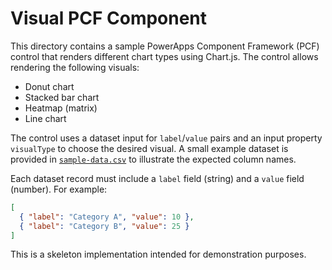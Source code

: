 # Visual PCF Component

This directory contains a sample PowerApps Component Framework (PCF) control that renders different chart types using Chart.js. The control allows rendering the following visuals:

- Donut chart
- Stacked bar chart
- Heatmap (matrix)
- Line chart

The control uses a dataset input for `label`/`value` pairs and an input property `visualType` to choose the desired visual. A small example dataset is provided in [`sample-data.csv`](./sample-data.csv) to illustrate the expected column names.


Each dataset record must include a `label` field (string) and a `value` field (number). For example:

```json
[
  { "label": "Category A", "value": 10 },
  { "label": "Category B", "value": 25 }
]
```

This is a skeleton implementation intended for demonstration purposes.

